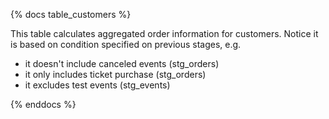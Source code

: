 {% docs table_customers %}

This table calculates aggregated order information for customers. Notice it is based on condition specified on previous stages, e.g.
* it doesn't include canceled events (stg_orders)
* it only includes ticket purchase (stg_orders)
* it excludes test events (stg_events)

{% enddocs %}